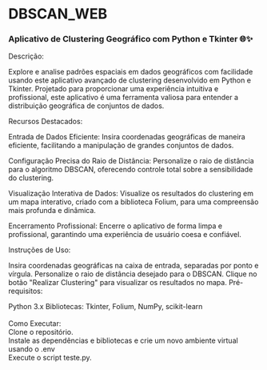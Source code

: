 # DBSCAN_WEB

<h3>Aplicativo de Clustering Geográfico com Python e Tkinter 🌐✨</h3>

Descrição:

Explore e analise padrões espaciais em dados geográficos com facilidade usando este aplicativo avançado de clustering desenvolvido em Python e Tkinter. Projetado para proporcionar uma experiência intuitiva e profissional, este aplicativo é uma ferramenta valiosa para entender a distribuição geográfica de conjuntos de dados.

Recursos Destacados:

Entrada de Dados Eficiente: Insira coordenadas geográficas de maneira eficiente, facilitando a manipulação de grandes conjuntos de dados.

Configuração Precisa do Raio de Distância: Personalize o raio de distância para o algoritmo DBSCAN, oferecendo controle total sobre a sensibilidade do clustering.

Visualização Interativa de Dados: Visualize os resultados do clustering em um mapa interativo, criado com a biblioteca Folium, para uma compreensão mais profunda e dinâmica.

Encerramento Profissional: Encerre o aplicativo de forma limpa e profissional, garantindo uma experiência de usuário coesa e confiável.

Instruções de Uso:

Insira coordenadas geográficas na caixa de entrada, separadas por ponto e vírgula.
Personalize o raio de distância desejado para o DBSCAN.
Clique no botão "Realizar Clustering" para visualizar os resultados no mapa.
Pré-requisitos:

Python 3.x
Bibliotecas: Tkinter, Folium, NumPy, scikit-learn<br><br>
Como Executar:<br>
Clone o repositório.<br>
Instale as dependências e bibliotecas e crie um novo ambiente virtual usando o .env<br>
Execute o script teste.py.
